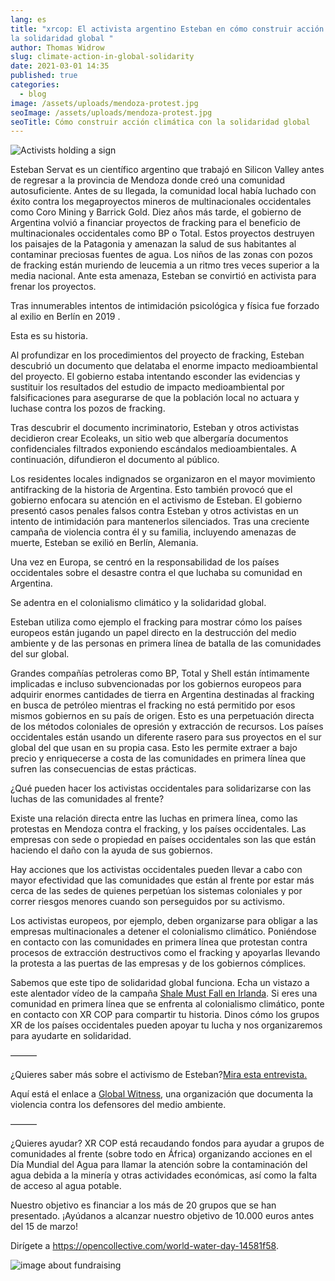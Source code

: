 ```yaml
---
lang: es
title: "xrcop: El activista argentino Esteban en cómo construir acción climática con
la solidaridad global "
author: Thomas Widrow
slug: climate-action-in-global-solidarity
date: 2021-03-01 14:35
published: true
categories:
  - blog
image: /assets/uploads/mendoza-protest.jpg
seoImage: /assets/uploads/mendoza-protest.jpg
seoTitle: Cómo construir acción climática con la solidaridad global
---
```



![](/assets/uploads/0be83634-ebff-40f2-8795-ae86776d99a9.jpg "Activists
holding a sign")

Esteban Servat es un científico argentino que trabajó en Silicon Valley
antes de regresar a la provincia de Mendoza donde creó una comunidad
autosuficiente. Antes de su llegada, la comunidad local había luchado con
éxito contra los megaproyectos mineros de multinacionales occidentales como
Coro Mining y Barrick Gold. Diez años más tarde, el gobierno de Argentina
volvió a financiar proyectos de fracking para el beneficio de
multinacionales occidentales como BP o Total. Estos proyectos destruyen los
paisajes de la Patagonia y amenazan la salud de sus habitantes al contaminar
preciosas fuentes de agua. Los niños de las zonas con pozos de fracking
están muriendo de leucemia a un ritmo tres veces superior a la media
nacional. Ante esta amenaza, Esteban se convirtió en activista para frenar
los proyectos.

Tras innumerables intentos de intimidación psicológica y física fue forzado
al exilio en Berlín en 2019 .

Esta es su historia.

Al profundizar en los procedimientos del proyecto de fracking, Esteban
descubrió un documento que delataba el enorme impacto medioambiental del
proyecto. El gobierno estaba intentando esconder las evidencias y sustituir
los resultados del estudio de impacto medioambiental por falsificaciones
para asegurarse de que la población local no actuara y luchase contra los
pozos de fracking.

Tras descubrir el documento incriminatorio, Esteban y otros activistas
decidieron crear Ecoleaks, un sitio web que albergaría documentos
confidenciales filtrados exponiendo escándalos medioambientales. A
continuación, difundieron el documento al público.

Los residentes locales indignados se organizaron en el mayor movimiento
antifracking de la historia de Argentina. Esto también provocó que el
gobierno enfocara su atención en el activismo de Esteban. El gobierno
presentó casos penales falsos contra Esteban y otros activistas en un
intento de intimidación para mantenerlos silenciados. Tras una creciente
campaña de violencia contra él y su familia, incluyendo amenazas de muerte,
Esteban se exilió en Berlín, Alemania.

Una vez en Europa, se centró en la responsabilidad de los países
occidentales sobre el desastre contra el que luchaba su comunidad en
Argentina.

Se adentra en el colonialismo climático y la solidaridad global.

Esteban utiliza como ejemplo el fracking para mostrar cómo los países
europeos están jugando un papel directo en la destrucción del medio ambiente
y de las personas en primera línea de batalla de las comunidades del sur
global.

Grandes compañías petroleras como BP, Total y Shell están íntimamente
implicadas e incluso subvencionadas por los gobiernos europeos para adquirir
enormes cantidades de tierra en Argentina destinadas al fracking en busca de
petróleo mientras el fracking no está permitido por esos mismos gobiernos en
su país de origen. Esto es una perpetuación directa de los métodos
coloniales de opresión y extracción de recursos. Los países occidentales
están usando un diferente rasero para sus proyectos en el sur global del que
usan en su propia casa. Esto les permite extraer a bajo precio y
enriquecerse a costa de las comunidades en primera línea que sufren las
consecuencias de estas prácticas.

¿Qué pueden hacer los activistas occidentales para solidarizarse con las
luchas de las comunidades al frente?

Existe una relación directa entre las luchas en primera línea, como las
protestas en Mendoza contra el fracking, y los países occidentales. Las
empresas con sede o propiedad en países occidentales son las que están
haciendo el daño con la ayuda de sus gobiernos.

Hay acciones que los activistas occidentales pueden llevar a cabo con mayor
efectividad que las comunidades que están al frente por estar más cerca de
las sedes de quienes perpetúan los sistemas coloniales y por correr riesgos
menores cuando son perseguidos por su activismo.

Los activistas europeos, por ejemplo, deben organizarse para obligar a las
empresas multinacionales a detener el colonialismo climático. Poniéndose en
contacto con las comunidades en primera línea que protestan contra procesos
de extracción destructivos como el fracking y apoyarlas llevando la protesta
a las puertas de las empresas y de los gobiernos cómplices.

Sabemos que este tipo de solidaridad global funciona. Echa un vistazo a este
alentador vídeo de la campaña [Shale Must Fall en
Irlanda](https://www.youtube.com/watch?v=nP4mxV0YF_0&ab_channel=ShaleMustFall).
Si eres una comunidad en primera línea que se enfrenta al colonialismo
climático, ponte en contacto con XR COP para compartir tu historia. Dinos
cómo los grupos XR de los países occidentales pueden apoyar tu lucha y nos
organizaremos para ayudarte en solidaridad.

———

¿Quieres saber más sobre el activismo de Esteban?[Mira esta
entrevista.](https://www.actvism.org/en/politics/ecoleaks-fracking-colonialism/)

Aquí está el enlace a [Global Witness](https://www.globalwitness.org/en/),
una organización que documenta la violencia contra los defensores del medio
ambiente.

———

¿Quieres ayudar? XR COP está recaudando fondos para ayudar a grupos de
comunidades al frente (sobre todo en África) organizando acciones en el Día
Mundial del Agua para llamar la atención sobre la contaminación del agua
debida a la minería y otras actividades económicas, así como la falta de
acceso al agua potable.

Nuestro objetivo es financiar a los más de 20 grupos que se han
presentado. ¡Ayúdanos a alcanzar nuestro objetivo de 10.000 euros antes del
15 de marzo!

Dirígete a <https://opencollective.com/world-water-day-14581f58>.

![image about
fundraising](/assets/uploads/d181c90b-6aef-4899-b9d0-44d2f902b328.jpg)
